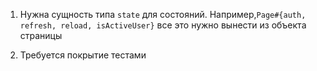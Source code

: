 1. Нужна сущность типа `state` для состояний.
Например,`Page#{auth, refresh, reload, isActiveUser}` все это нужно вынести из объекта страницы

2. Требуется покрытие тестами
